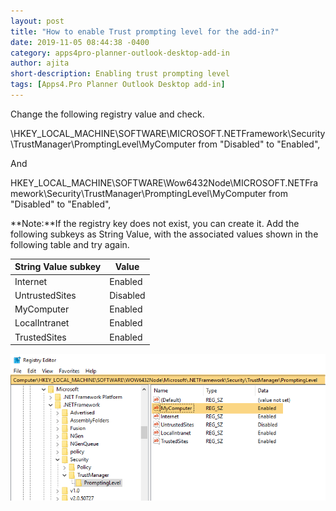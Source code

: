 ```yaml
---
layout: post
title: "How to enable Trust prompting level for the add-in?"
date: 2019-11-05 08:44:38 -0400
category: apps4pro-planner-outlook-desktop-add-in
author: ajita
short-description: Enabling trust prompting level
tags: [Apps4.Pro Planner Outlook Desktop add-in]
---
```

Change the following registry value and check.  

 \HKEY_LOCAL_MACHINE\SOFTWARE\MICROSOFT\.NETFramework\Security\TrustManager\PromptingLevel\MyComputer from "Disabled" to "Enabled",  

 And  

HKEY_LOCAL_MACHINE\SOFTWARE\Wow6432Node\MICROSOFT\.NETFramework\Security\TrustManager\PromptingLevel\MyComputer from "Disabled" to "Enabled", 

**Note:**If the registry key does not exist, you can create it. Add the following subkeys as String Value, with the associated values shown in the following table and try again. 
 
| **String Value subkey**   | **Value** |
| -----------------------   | --------- |
| Internet                  | Enabled   | 
| UntrustedSites            | Disabled  |
| MyComputer                | Enabled   |
| LocalIntranet             | Enabled   |
|TrustedSites               | Enabled   |


  ![apps4pro-planner-outlook-desktop-add-in-trust-prompting-level](../assets/images/apps4pro-planner-outlook-desktop-add-in-trust-prompting-level/get-image.png)
